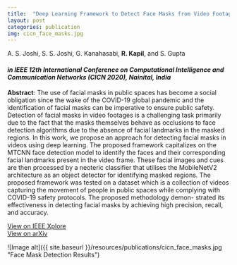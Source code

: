 ```yaml
---
title:  "Deep Learning Framework to Detect Face Masks from Video Footage"
layout: post
categories: publication
img: cicn_face_masks.jpg
---
```

<!-- Aniruddha S. Joshi, Shreyas S. Joshi, Goutham Kanahasabi, **Rudraksh Kapil**, and Savyasachi Gupta -->
A. S. Joshi, S. S. Joshi, G. Kanahasabi, **R. Kapil**, and S. Gupta

#### *in IEEE 12th International Conference on Computational Intelligence and Communication Networks (CICN 2020), Nainital, India*


**Abstract**: The use of facial masks in public spaces has become a social obligation since the wake of the COVID-19 global pandemic and the identification of facial masks can be imperative to ensure public safety. Detection of facial masks in video footages is a challenging task primarily due to the fact that the masks themselves behave as occlusions to face detection algorithms due to the absence of facial landmarks in the masked regions. In this work, we propose an approach for detecting facial masks in videos using deep learning. The proposed framework capitalizes on the MTCNN face detection model to identify the faces and their corresponding facial landmarks present in the video frame. These facial images and cues are then processed by a neoteric classifier that utilises the MobileNetV2 architecture as an object detector for identifying masked regions. The proposed framework was tested on a dataset which is a collection of videos capturing the movement of people in public spaces while complying with COVID-19 safety protocols. The proposed methodology demon- strated its effectiveness in detecting facial masks by achieving high precision, recall, and accuracy.

<div class="button-container">
  <div class="more"><a href="https://ieeexplore.ieee.org/document/9242625">View on IEEE Xplore</a></div>
  <div class="more"><a href="https://arxiv.org/abs/2011.02371">View on arXiv</a></div>
</div>

![Image alt]({{ site.baseurl }}/resources/publications/cicn_face_masks.jpg "Face Mask Detection Results")
